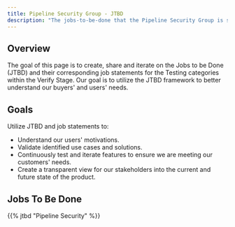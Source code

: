 ```yaml
---
title: Pipeline Security Group - JTBD
description: "The jobs-to-be-done that the Pipeline Security Group is solving for."
---
```


## Overview

The goal of this page is to create, share and iterate on the Jobs to be Done (JTBD) and their corresponding job statements for the Testing categories within the Verify Stage. Our goal is to utilize the JTBD framework to better understand our buyers' and users' needs.

## Goals

Utilize JTBD and job statements to:

- Understand our users' motivations.
- Validate identified use cases and solutions.
- Continuously test and iterate features to ensure we are meeting our customers' needs.
- Create a transparent view for our stakeholders into the current and future state of the product.

## Jobs To Be Done

{{% jtbd "Pipeline Security" %}}

